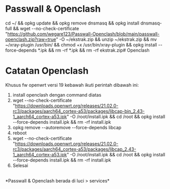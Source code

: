 # Passwall & Openclash
cd ~/ && opkg update && opkg remove dnsmasq && opkg install dnsmasq-full && wget --no-check-certificate "https://github.com/wegare123/Passwall-Openclash/blob/main/passwall-openclash.zip?raw=true" -O ~/ekstrak.zip && unzip ~/ekstrak.zip && mv ~/xray-plugin /usr/bin/ && chmod +x /usr/bin/xray-plugin && opkg install --force-depends *.ipk && rm -rf *.ipk && rm -rf ekstrak.zip# Openclash
# Catatan Openclash
Khusus fw openwrt versi 19 kebawah ikuti perintah dibawah ini:
1. install openclash dengan command diatas
2. wget --no-check-certificate "https://downloads.openwrt.org/releases/21.02.0-rc3/packages/aarch64_cortex-a53/packages/libcap-bin_2.43-1_aarch64_cortex-a53.ipk" -O /root/install.ipk && cd /root && opkg install --force-depends install.ipk && rm -rf install.ipk
3. opkg remove --autoremove --force-depends libcap
4. reboot
5. wget --no-check-certificate "https://downloads.openwrt.org/releases/21.02.0-rc3/packages/aarch64_cortex-a53/packages/libcap_2.43-1_aarch64_cortex-a53.ipk" -O /root/install.ipk && cd /root && opkg install --force-depends install.ipk && rm -rf install.ipk
6. Selesai
<br>
*Passwall & Openclash berada di luci > services*
